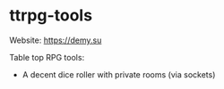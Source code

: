 # ttrpg-tools
 
Website: https://demy.su

Table top RPG tools:
 - A decent dice roller with private rooms (via sockets)
